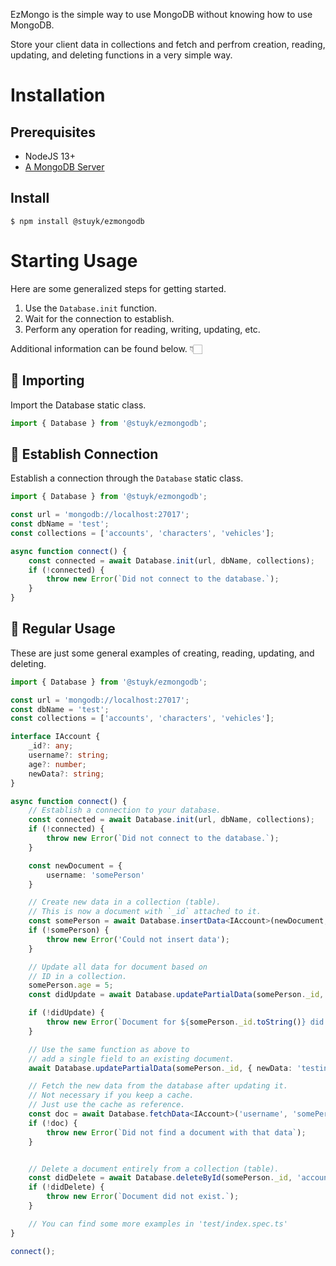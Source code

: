 EzMongo is the simple way to use MongoDB without knowing how to use MongoDB.

Store your client data in collections and fetch and perfrom creation, reading, updating, and deleting functions in a very simple way.

# Installation

## Prerequisites

-   NodeJS 13+
-   [A MongoDB Server](https://www.mongodb.com/try/download/community)

## Install

```
$ npm install @stuyk/ezmongodb
```

# Starting Usage

Here are some generalized steps for getting started.

1. Use the `Database.init` function.
2. Wait for the connection to establish.
3. Perform any operation for reading, writing, updating, etc.

Additional information can be found below. 👇🏻

## 🔽 Importing

Import the Database static class.

```js
import { Database } from '@stuyk/ezmongodb';
```

## 🔗 Establish Connection

Establish a connection through the `Database` static class.

```js
import { Database } from '@stuyk/ezmongodb';

const url = 'mongodb://localhost:27017';
const dbName = 'test';
const collections = ['accounts', 'characters', 'vehicles'];

async function connect() {
    const connected = await Database.init(url, dbName, collections);
    if (!connected) {
        throw new Error(`Did not connect to the database.`);
    }
}
```

## 📝 Regular Usage


These are just some general examples of creating, reading, updating, and deleting.


```ts
import { Database } from '@stuyk/ezmongodb';

const url = 'mongodb://localhost:27017';
const dbName = 'test';
const collections = ['accounts', 'characters', 'vehicles'];

interface IAccount {
    _id?: any;
    username?: string;
    age?: number;
    newData?: string;
}

async function connect() {
    // Establish a connection to your database.
    const connected = await Database.init(url, dbName, collections);
    if (!connected) {
        throw new Error(`Did not connect to the database.`);
    }

    const newDocument = {
        username: 'somePerson'
    }

    // Create new data in a collection (table).
    // This is now a document with `_id` attached to it.
    const somePerson = await Database.insertData<IAccount>(newDocument, 'accounts', true);
    if (!somePerson) {
        throw new Error('Could not insert data');
    }

    // Update all data for document based on 
    // ID in a collection.
    somePerson.age = 5;
    const didUpdate = await Database.updatePartialData(somePerson._id, { ...somePerson }, 'accounts');

    if (!didUpdate) {
        throw new Error(`Document for ${somePerson._id.toString()} did not update.`);
    }

    // Use the same function as above to
    // add a single field to an existing document.
    await Database.updatePartialData(somePerson._id, { newData: 'testing' }, 'accounts');

    // Fetch the new data from the database after updating it.
    // Not necessary if you keep a cache. 
    // Just use the cache as reference.
    const doc = await Database.fetchData<IAccount>('username', 'somePerson', 'accounts');
    if (!doc) {
        throw new Error(`Did not find a document with that data`);
    }


    // Delete a document entirely from a collection (table).
    const didDelete = await Database.deleteById(somePerson._id, 'accounts');
    if (!didDelete) {
        throw new Error(`Document did not exist.`);
    }

    // You can find some more examples in 'test/index.spec.ts'
}

connect();
```
